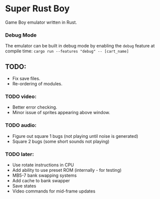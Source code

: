 # Super Rust Boy

Game Boy emulator written in Rust.

### Debug Mode
The emulator can be built in debug mode by enabling the `debug` feature at compile time: `cargo run --features "debug" -- [cart_name]`

## TODO:
* Fix save files.
* Re-ordering of modules.

### TODO video:
* Better error checking.
* Minor issue of sprites appearing above window.

### TODO audio:
* Figure out square 1 bugs (not playing until noise is generated)
* Square 2 bugs (some short sounds not playing)

### TODO later:
* Use rotate instructions in CPU
* Add ability to use preset ROM (internally - for testing)
* MB5-7 bank swapping systems
* Add cache to bank swapper
* Save states
* Video commands for mid-frame updates
